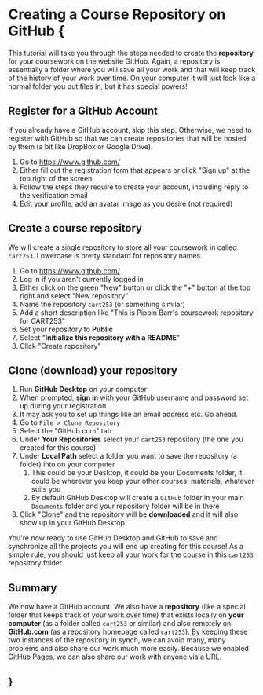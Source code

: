 # Creating a Course Repository on GitHub {

This tutorial will take you through the steps needed to create the **repository** for your coursework on the website GitHub. Again, a repository is essentially a folder where you will save all your work and that will keep track of the history of your work over time. On your computer it will just look like a normal folder you put files in, but it has special powers!

## Register for a GitHub Account

If you already have a GitHub account, skip this step. Otherwise, we need to register with GitHub so that we can create repositories that will be hosted by them (a bit like DropBox or Google Drive).

1. Go to <https://www.github.com/>
1. Either fill out the registration form that appears or click "Sign up" at the top right of the screen
1. Follow the steps they require to create your account, including reply to the verification email
1. Edit your profile, add an avatar image as you desire (not required)

## Create a course repository

We will create a single repository to store all your coursework in called `cart253`. Lowercase is pretty standard for repository names.

1. Go to <https://www.github.com/>
1. Log in if you aren't currently logged in
1. Either click on the green "New" button or click the "+" button at the top right and select "New repository"
1. Name the repository `cart253` (or something similar)
1. Add a short description like "This is Pippin Barr's coursework repository for CART253"
1. Set your repository to **Public**
1. Select "**Initialize this repository with a README**"
1. Click "Create repository"

## Clone (download) your repository

1. Run **GitHub Desktop** on your computer
1. When prompted, **sign in** with your GitHub username and password set up during your registration
1. It may ask you to set up things like an email address etc. Go ahead.
1. Go to `File > Clone Repository`
1. Select the "GitHub.com" tab
1. Under **Your Repositories** select your `cart253` repository (the one you created for this course)
1. Under **Local Path** select a folder you want to save the repository (a folder) into on your computer
    1. This could be your Desktop, it could be your Documents folder, it could be wherever you keep your other courses' materials, whatever suits you
    1. By default GitHub Desktop will create a `GitHub` folder in your main `Documents` folder and your repository folder will be in there
1. Click "Clone" and the repository will be **downloaded** and it will also show up in your GitHub Desktop

You're now ready to use GitHub Desktop and GitHub to save and synchronize all the projects you will end up creating for this course! As a simple rule, you should just keep all your work for the course in this `cart253` repository folder.

## Summary

We now have a GitHub account. We also have a **repository** (like a special folder that keeps track of your work over time) that exists locally on **your computer** (as a folder called `cart253` or similar) and also remotely on **GitHub.com** (as a repository homepage called `cart253`). By keeping these two instances of the repository in synch, we can avoid many, many problems and also share our work much more easily. Because we enabled GitHub Pages, we can also share our work with anyone via a URL.

## }